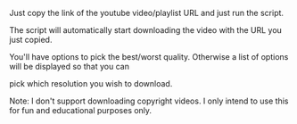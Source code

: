 Just copy the link of the youtube video/playlist URL and just run the script.

The script will automatically start downloading the video with the URL you just copied.

You'll have options to pick the best/worst quality. Otherwise a list of options will be displayed so that you can

pick which resolution you wish to download.

Note: I don't support downloading copyright videos. I only intend to use this for fun and educational purposes only.